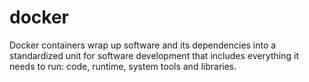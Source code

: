 # docker
Docker containers wrap up software and its dependencies into a standardized unit for software development that includes everything it needs to run: code, runtime, system tools and libraries. 
